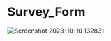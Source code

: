 ﻿# Survey_Form
![Screenshot 2023-10-10 132831](https://github.com/nikesh2k19/Survey_Form/assets/71941144/a20576af-167c-4234-b6f0-ebc0ea95ae07)

